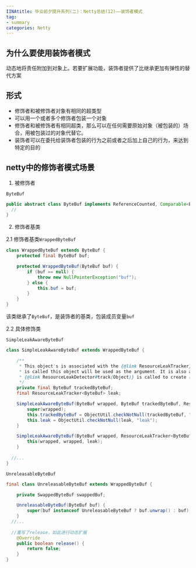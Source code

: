 ```yaml
---
IINAtitle: 毕业前夕提升系列(二)：Netty总结(12)——装饰者模式
tag: 
- summary
categories: Netty
---
```






## 为什么要使用装饰者模式

动态地将责任附加到对象上。若要扩展功能，装饰者提供了比继承更加有弹性的替代方案

## 形式

- 修饰者和被修饰者对象有相同的超类型
- 可以用一个或者多个修饰者包装一个对象
- 修饰者和被修饰者有相同超类，那么可以在任何需要原始对象（被包装的）场合，用被包装过的对象代替它。
- 装饰者可以在委托给装饰者包装的行为之前或者之后加上自己的行为，来达到特定的目的

## netty中的修饰者模式场景



1. 被修饰者

``ByteBuf``

```java
public abstract class ByteBuf implements ReferenceCounted, Comparable<ByteBuf> {
  //
}
```



2. 修饰者基类

 2.1 修饰者基类``WrappedByteBuf``

```java
class WrappedByteBuf extends ByteBuf {
    protected final ByteBuf buf;

    protected WrappedByteBuf(ByteBuf buf) {
        if (buf == null) {
            throw new NullPointerException("buf");
        } else {
            this.buf = buf;
        }
    }
}
```

该类继承了``ByteBuf``，是装饰者的基类，包装成员变量``buf``

2.2 具体修饰类

``SimpleLeakAwareByteBuf``

```java
class SimpleLeakAwareByteBuf extends WrappedByteBuf {

    /**
     * This object's is associated with the {@link ResourceLeakTracker}. When {@link ResourceLeakTracker#close(Object)}
     * is called this object will be used as the argument. It is also assumed that this object is used when
     * {@link ResourceLeakDetector#track(Object)} is called to create {@link #leak}.
     */
    private final ByteBuf trackedByteBuf;
    final ResourceLeakTracker<ByteBuf> leak;

    SimpleLeakAwareByteBuf(ByteBuf wrapped, ByteBuf trackedByteBuf, ResourceLeakTracker<ByteBuf> leak) {
        super(wrapped);
        this.trackedByteBuf = ObjectUtil.checkNotNull(trackedByteBuf, "trackedByteBuf");
        this.leak = ObjectUtil.checkNotNull(leak, "leak");
    }

    SimpleLeakAwareByteBuf(ByteBuf wrapped, ResourceLeakTracker<ByteBuf> leak) {
        this(wrapped, wrapped, leak);
    }
  
  //...
}
```

``UnreleasableByteBuf``

```java
final class UnreleasableByteBuf extends WrappedByteBuf {

    private SwappedByteBuf swappedBuf;

    UnreleasableByteBuf(ByteBuf buf) {
        super(buf instanceof UnreleasableByteBuf ? buf.unwrap() : buf);
    }
  //...
  
  //重写了release，如此进行动态扩展
    @Override
    public boolean release() {
        return false;
    }
}
```

